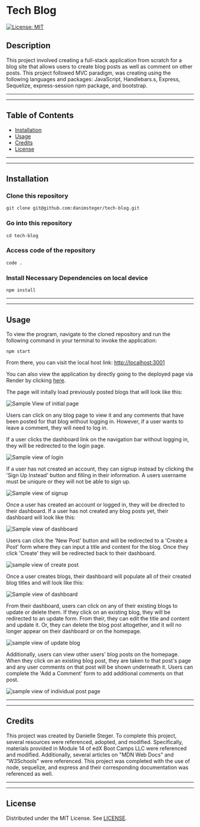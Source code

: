 # Tech Blog

[![License: MIT](https://img.shields.io/badge/License-MIT-yellow.svg)](https://opensource.org/licenses/MIT)

## Description

This project involved creating a full-stack application from scratch for a blog site that allows users to create blog posts as well as comment on other posts. This project followed MVC paradigm, was creating using the following languages and packages: JavaScript, Handlebars.s, Express, Sequelize, express-session npm package, and bootstrap.

---

---

## Table of Contents

- [Installation](#installation)
- [Usage](#usage)
- [Credits](#credits)
- [License](#license)

---

---

## Installation

### Clone this repository

```
git clone git@github.com:danimsteger/tech-blog.git
```

### Go into this repository

```
cd tech-blog
```

### Access code of the repository

```
code .
```

### Install Necessary Dependencies on local device

```
npm install
```

---

---

## Usage

To view the program, navigate to the cloned repository and run the following command in your terminal to invoke the application:

```
npm start
```

From there, you can visit the local host link: [http://localhost:3001](http://localhost:3001)

You can also view the application by directly going to the deployed page via Render by clicking [here](https://tech-blog-4o3v.onrender.com).

The page will initally load previously posted blogs that will look like this:

![Sample View of initial page](/assets/images/home.png)

Users can click on any blog page to view it and any comments that have been posted for that blog without logging in. However, if a user wants to leave a comment, they will need to log in.

If a user clicks the dashboard link on the navigation bar without logging in, they will be redirected to the login page.

![Sample view of login](/assets/images/login.png)

If a user has not created an account, they can signup instead by clicking the 'Sign Up Instead' button and filling in their information. A users username must be uniqure or they will not be able to sign up.

![Sample view of signup](/assets/images/signup.png)

Once a user has created an account or logged in, they will be directed to their dashboard. If a user has not created any blog posts yet, their dashboard will look like this:

![Sample view of dashboard](/assets/images/dashboard-new.png)

Users can click the 'New Post' button and will be redirected to a 'Create a Post' form where they can input a title and content for the blog. Once they click 'Create' they will be redirected back to their dashboard.

![sample view of create post](/assets/images/create.png)

Once a user creates blogs, their dashboard will populate all of their created blog titles and will look like this:

![Sample view of dashboard](/assets/images/dashboard.png)

From their dashboard, users can click on any of their existing blogs to update or delete them. If they click on an existing blog, they will be redirected to an update form. From their, they can edit the title and content and update it. Or, they can delete the blog post altogether, and it will no longer appear on their dashboard or on the homepage.

![sample view of update blog](/assets/images/update.png)

Additionally, users can view other users' blog posts on the homepage. When they click on an existing blog post, they are taken to that post's page and any user comments on that post will be shown underneath it. Users can complete the 'Add a Comment' form to add additional comments on that post.

![sample view of individual post page](/assets/images/individual-blog.png)

---

---

## Credits

This project was created by Danielle Steger. To complete this project, several resources were referenced, adopted, and modified. Specifically, materials provided in Module 14 of edX Boot Camps LLC were referenced and modified. Additionally, several articles on "MDN Web Docs" and "W3Schools" were referenced. This project was completed with the use of node, sequelize, and express and their corresponding documentation was referenced as well.

---

---

## License

Distributed under the MIT License. See [LICENSE](LICENSE).
